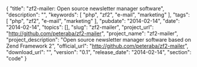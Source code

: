 {
	"title": "zf2-mailer: Open source newsletter manager software",
	"description": "",
	"keywords": [
		"php",
		"zf2",
		"e-mail",
		"marketing"
	],
	"tags": [
		"php",
		"zf2",
		"e-mail",
		"marketing"
	],
    "pubdate": "2014-02-14",
    "date": "2014-02-14",
	"topics": [],
	"slug": "zf2-mailer",
    "project_url": "http://github.com/peteraba/zf2-mailer",
    "project_name": "zf2-mailer",
    "project_description": "Open source newsletter manager software based on Zend Framework 2",
    "official_url": "http://github.com/peteraba/zf2-mailer",
    "download_url": "",
    "version": "0.1",
    "release_date": "2014-02-14",
    "section": "code"
}
